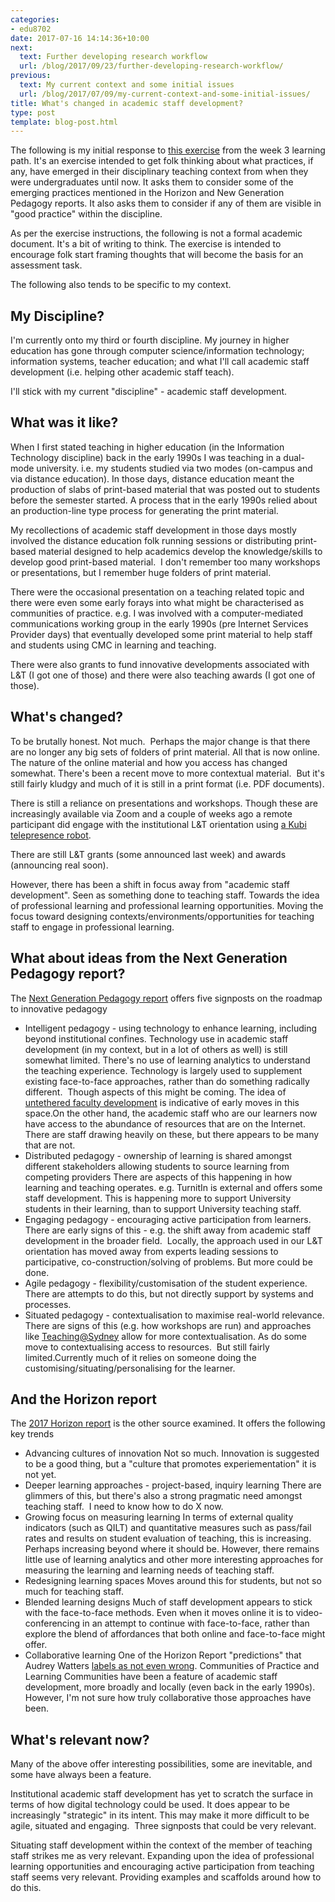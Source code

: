 ```yaml
---
categories:
- edu8702
date: 2017-07-16 14:14:36+10:00
next:
  text: Further developing research workflow
  url: /blog/2017/09/23/further-developing-research-workflow/
previous:
  text: My current context and some initial issues
  url: /blog/2017/07/09/my-current-context-and-some-initial-issues/
title: What's changed in academic staff development?
type: post
template: blog-post.html
---
```

The following is my initial response to [this exercise](http://usqstudydesk.usq.edu.au/m2/mod/book/view.php?id=806144) from the week 3 learning path. It's an exercise intended to get folk thinking about what practices, if any, have emerged in their disciplinary teaching context from when they were undergraduates until now. It asks them to consider some of the emerging practices mentioned in the Horizon and New Generation Pedagogy reports. It also asks them to consider if any of them are visible in "good practice" within the discipline.

As per the exercise instructions, the following is not a formal academic document. It's a bit of writing to think. The exercise is intended to encourage folk start framing thoughts that will become the basis for an assessment task.

The following also tends to be specific to my context.

## My Discipline?

I'm currently onto my third or fourth discipline. My journey in higher education has gone through computer science/information technology; information systems, teacher education; and what I'll call academic staff development (i.e. helping other academic staff teach).

I'll stick with my current "discipline" - academic staff development.

## What was it like?

When I first stated teaching in higher education (in the Information Technology discipline) back in the early 1990s I was teaching in a dual-mode university. i.e. my students studied via two modes (on-campus and via distance education). In those days, distance education meant the production of slabs of print-based material that was posted out to students before the semester started. A process that in the early 1990s relied about an production-line type process for generating the print material.

My recollections of academic staff development in those days mostly involved the distance education folk running sessions or distributing print-based material designed to help academics develop the knowledge/skills to develop good print-based material.  I don't remember too many workshops or presentations, but I remember huge folders of print material.

There were the occasional presentation on a teaching related topic and there were even some early forays into what might be characterised as communities of practice. e.g. I was involved with a computer-mediated communications working group in the early 1990s (pre Internet Services Provider days) that eventually developed some print material to help staff and students using CMC in learning and teaching.

There were also grants to fund innovative developments associated with L&T (I got one of those) and there were also teaching awards (I got one of those).

## What's changed?

To be brutally honest. Not much.  Perhaps the major change is that there are no longer any big sets of folders of print material. All that is now online. The nature of the online material and how you access has changed somewhat. There's been a recent move to more contextual material.  But it's still fairly kludgy and much of it is still in a print format (i.e. PDF documents).

There is still a reliance on presentations and workshops. Though these are increasingly available via Zoom and a couple of weeks ago a remote participant did engage with the institutional L&T orientation using [a Kubi telepresence robot](https://www.revolverobotics.com/).

There are still L&T grants (some announced last week) and awards (announcing real soon).

However, there has been a shift in focus away from "academic staff development". Seen as something done to teaching staff. Towards the idea of professional learning and professional learning opportunities. Moving the focus toward designing contexts/environments/opportunities for teaching staff to engage in professional learning.

## What about ideas from the Next Generation Pedagogy report?

The [Next Generation Pedagogy report](http://cv.uoc.edu/webapps/dspace_rei/handle/10609/51441) offers five signposts on the roadmap to innovative pedagogy

- Intelligent pedagogy - using technology to enhance learning, including beyond institutional confines. Technology use in academic staff development (in my context, but in a lot of others as well) is still somewhat limited. There's no use of learning analytics to understand the teaching experience. Technology is largely used to supplement existing face-to-face approaches, rather than do something radically different.  Though aspects of this might be coming. The idea of [untethered faculty development](/blog/2017/04/26/early-steps-in-developing-a-design-systemmodel-for-professional-learning-opportunities/) is indicative of early moves in this space.On the other hand, the academic staff who are our learners now have access to the abundance of resources that are on the Internet. There are staff drawing heavily on these, but there appears to be many that are not.
- Distributed pedagogy - ownership of learning is shared amongst different stakeholders allowing students to source learning from competing providers There are aspects of this happening in how learning and teaching operates. e.g. TurnitIn is external and offers some staff development. This is happening more to support University students in their learning, than to support University teaching staff.
- Engaging pedagogy - encouraging active participation from learners. There are early signs of this - e.g. the shift away from academic staff development in the broader field.  Locally, the approach used in our L&T orientation has moved away from experts leading sessions to participative, co-construction/solving of problems. But more could be done.
- Agile pedagogy - flexibility/customisation of the student experience. There are attempts to do this, but not directly support by systems and processes.
- Situated pedagogy - contextualisation to maximise real-world relevance. There are signs of this (e.g. how workshops are run) and approaches like [Teaching@Sydney](http://sydney.edu.au/education-portfolio/ei/teaching@sydney/what-is-teaching-at-sydney/) allow for more contextualisation. As do some move to contextualising access to resources.  But still fairly limited.Currently much of it relies on someone doing the customising/situating/personalising for the learner.

## And the Horizon report

The [2017 Horizon report](http://cdn.nmc.org/media/2017-nmc-horizon-report-he-EN.pdf) is the other source examined. It offers the following key trends

- Advancing cultures of innovation Not so much. Innovation is suggested to be a good thing, but a "culture that promotes experiementation" it is not yet.
- Deeper learning approaches - project-based, inquiry learning There are glimmers of this, but there's also a strong pragmatic need amongst teaching staff.  I need to know how to do X now.
- Growing focus on measuring learning In terms of external quality indicators (such as QILT) and quantitative measures such as pass/fail rates and results on student evaluation of teaching, this is increasing. Perhaps increasing beyond where it should be. However, there remains little use of learning analytics and other more interesting approaches for measuring the learning and learning needs of teaching staff.
- Redesigning learning spaces Moves around this for students, but not so much for teaching staff.
- Blended learning designs Much of staff development appears to stick with the face-to-face methods. Even when it moves online it is to video-conferencing in an attempt to continue with face-to-face, rather than explore the blend of affordances that both online and face-to-face might offer.
- Collaborative learning One of the Horizon Report "predictions" that Audrey Watters [labels as not even wrong](http://hackeducation.com/2016/11/02/futures). Communities of Practice and Learning Communities have been a feature of academic staff development, more broadly and locally (even back in the early 1990s). However, I'm not sure how truly collaborative those approaches have been.

## What's relevant now?

Many of the above offer interesting possibilities, some are inevitable, and some have always been a feature.

Institutional academic staff development has yet to scratch the surface in terms of how digital technology could be used. It does appear to be increasingly "strategic" in its intent. This may make it more difficult to be agile, situated and engaging.  Three signposts that could be very relevant.

Situating staff development within the context of the member of teaching staff strikes me as very relevant. Expanding upon the idea of professional learning opportunities and encouraging active participation from teaching staff seems very relevant. Providing examples and scaffolds around how to do this.